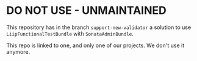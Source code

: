 # DO NOT USE - UNMAINTAINED

This repository has in the branch `support-new-validator` a solution to use `LiipFunctionalTestBundle` with `SonataAdminBundle`.

This repo is linked to one, and only one of our projects. We don't use it anymore.
